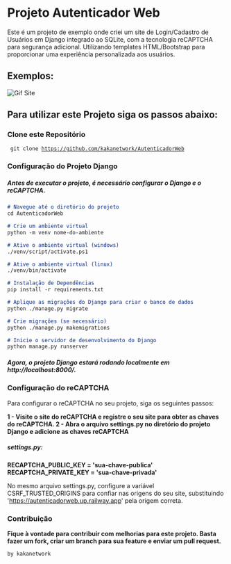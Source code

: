 # Projeto Autenticador Web

Este é um projeto de exemplo onde criei um site de Login/Cadastro de Usuários em Django integrado ao SQLite, com a tecnologia reCAPTCHA para segurança adicional. Utilizando templates HTML/Bootstrap para proporcionar uma experiência personalizada aos usuários.

## Exemplos:
![Gif Site](https://imgur.com/a/Ex80iBa)

## Para utilizar este Projeto siga os passos abaixo:
### Clone este Repositório

<code> git clone https://github.com/kakanetwork/AutenticadorWeb </code>

### Configuração do Projeto Django
##### Antes de executar o projeto, é necessário configurar o Django e o reCAPTCHA.


```markdown
# Navegue até o diretório do projeto
cd AutenticadorWeb 

# Crie um ambiente virtual
python -m venv nome-do-ambiente

# Ative o ambiente virtual (windows)
./venv/script/activate.ps1 

# Ative o ambiente virtual (linux)
./venv/bin/activate

# Instalação de Dependências
pip install -r requirements.txt 

# Aplique as migrações do Django para criar o banco de dados
python ./manage.py migrate

# Crie migrações (se necessário)
python ./manage.py makemigrations

# Inicie o servidor de desenvolvimento do Django
python manage.py runserver
```

##### Agora, o projeto Django estará rodando localmente em http://localhost:8000/.

### Configuração do reCAPTCHA
Para configurar o reCAPTCHA no seu projeto, siga os seguintes passos:

<b>1 - Visite o site do reCAPTCHA e registre o seu site para obter as chaves do reCAPTCHA.
2 - Abra o arquivo settings.py no diretório do projeto Django e adicione as chaves reCAPTCHA
</b>

##### settings.py:

<b>RECAPTCHA_PUBLIC_KEY = 'sua-chave-publica'
RECAPTCHA_PRIVATE_KEY = 'sua-chave-privada'</b>

No mesmo arquivo settings.py, configure a variável CSRF_TRUSTED_ORIGINS para confiar nas origens do seu site, substituindo 'https://autenticadorweb.up.railway.app' pela origem correta.


### Contribuição
<b>Fique à vontade para contribuir com melhorias para este projeto. Basta fazer um fork, criar um branch para sua feature e enviar um pull request.</b>

<code>by kakanetwork</code>